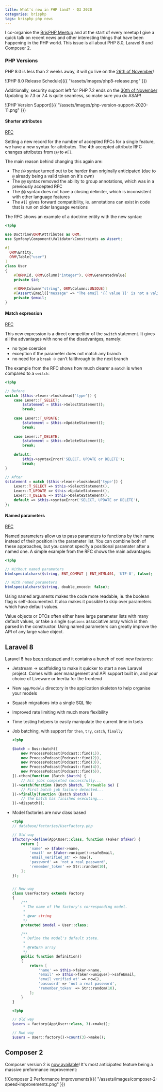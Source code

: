 ```yaml
---
title: What's new in PHP land? - Q3 2020
categories: brisphp
tags: brisphp php news
---
```


I co-organise the [BrisPHP Meetup](https://www.meetup.com/BrisPHP/)
and at the start of every meetup I give a quick talk on recent news and 
other interesting things that have been happening in the PHP world.
This issue is all about PHP 8.0, Laravel 8 and Composer 2.

### PHP Versions

PHP 8.0 is less than 2 weeks away, it will go live on the 
[26th of November](https://wiki.php.net/todo/php80)!

![PHP 8.0 Release Schedule]({{ "/assets/images/php8-release.png" }})

Additionally, security support left for PHP 7.2 ends on the 
[30th of November](https://www.php.net/supported-versions.php)
Updating to 7.3 or 7.4 is quite seamless, so make sure you do ASAP!

![PHP Version Support]({{ "/assets/images/php-version-support-2020-11.png" }})

#### Shorter attributes

[RFC](https://wiki.php.net/rfc/shorter_attribute_syntax_change)

Setting a new record for the number of accepted RFCs for a single feature, we have
a new syntax for attributes. The 4th accepted attribute RFC changes attributes from
`@@` to `#[]`.

The main reason behind changing this again are:
- The `@@` syntax turned out to be harder than originally anticipated 
    (due to `@` already being a valid token on it's own)
- The `@@` syntax removed the ability to group annotations, which was in a previously
    accepted RFC
- The `@@` syntax does not have a closing delimiter, which is inconsistent with other 
    language features
- The `#[]` gives forward compatibility, ie. annotations can exist in code that is run
    on older language versions

The RFC shows an example of a doctrine entity with the new syntax:

```php
<?php

use Doctrine\ORM\Attributes as ORM;
use Symfony\Component\Validator\Constraints as Assert;
 
#[
  ORM\Entity,
  ORM\Table("user")
]
class User
{
    #[ORM\Id, ORM\Column("integer"), ORM\GeneratedValue]
    private $id;
 
    #[ORM\Column("string", ORM\Column::UNIQUE)]
    #[Assert\Email(["message" => "The email '{{ value }}' is not a valid email."])]
    private $email;
}
```


#### Match expression

[RFC](https://wiki.php.net/rfc/match_expression_v2)

This new expression is a direct competitor of the `switch` statement. It gives all the advantages
with none of the disadvantges, namely:
- no type coercion
- exception if the parameter does not match any branch
- no need for a `break` -> can't fallthrough to the next branch

The example from the RFC shows how much clearer a `match` is when compared to a `switch`:

```php
<?php

// Before
switch ($this->lexer->lookahead['type']) {
    case Lexer::T_SELECT:
        $statement = $this->SelectStatement();
        break;
 
    case Lexer::T_UPDATE:
        $statement = $this->UpdateStatement();
        break;
 
    case Lexer::T_DELETE:
        $statement = $this->DeleteStatement();
        break;
 
    default:
        $this->syntaxError('SELECT, UPDATE or DELETE');
        break;
}
 
// After
$statement = match ($this->lexer->lookahead['type']) {
    Lexer::T_SELECT => $this->SelectStatement(),
    Lexer::T_UPDATE => $this->UpdateStatement(),
    Lexer::T_DELETE => $this->DeleteStatement(),
    default => $this->syntaxError('SELECT, UPDATE or DELETE'),
};
```

#### Named parameters

[RFC](https://wiki.php.net/rfc/named_params)

Named parameters allow us to pass parameters to functions by their name instead of their position
in the parameter list. You can combine both of these approaches, but you cannot specify a 
positional paramater after a named one. A simple example from the RFC shows the main advantages:

```php
<?php

// Without named parameters
htmlspecialchars($string, ENT_COMPAT | ENT_HTML401, 'UTF-8', false);

// With named parameters
htmlspecialchars($string, double_encode: false);
```

Using named arguments makes the code more readable, ie. the boolean flag is self-documented.
It also makes it possible to skip over parameters which have default values.

Value objects or DTOs often either have large parameter lists with many default values,
or take a single `$options` associative array which is then parsed in the constructor.
Using named parameters can greatly improve the API of any large value object.


## Laravel 8

Laravel 8 has [been released](https://laravel.com/docs/8.x/releases#laravel-8) and it 
contains a bunch of cool new features:

- Jetstream -> scaffolding to make it quicker to start a new Laravel project. Comes with
    user management and API support built in, and your choice of Liveware or Inertia for
    the frontend
- New `app/Models` directory in the application skeleton to help organise your models
- Squash migrations into a single SQL file
- Improved rate limiting with much more flexibility
- Time testing helpers to easily manipulate the current time in tsets
- Job batching, with support for `then`, `try`, `catch`, `finally`

    ```php
    <?php

    $batch = Bus::batch([
        new ProcessPodcast(Podcast::find(1)),
        new ProcessPodcast(Podcast::find(2)),
        new ProcessPodcast(Podcast::find(3)),
        new ProcessPodcast(Podcast::find(4)),
        new ProcessPodcast(Podcast::find(5)),
    ])->then(function (Batch $batch) {
        // All jobs completed successfully...
    })->catch(function (Batch $batch, Throwable $e) {
        // First batch job failure detected...
    })->finally(function (Batch $batch) {
        // The batch has finished executing...
    })->dispatch();
    ```
  
- Model factories are now class based

    ```php
    <?php
    // database/factories/UserFactory.php

    // Old way
    $factory->define(App\User::class, function (Faker $faker) {
        return [
            'name' => $faker->name,
            'email' => $faker->unique()->safeEmail,
            'email_verified_at' => now(),
            'password' => 'not a real password',
            'remember_token' => Str::random(10),
        ];
    });


    // New way
    class UserFactory extends Factory
    {
        /**
         * The name of the factory's corresponding model.
         *
         * @var string
         */
        protected $model = User::class;

        /**
         * Define the model's default state.
         *
         * @return array
         */
        public function definition()
        {
            return [
                'name' => $this->faker->name,
                'email' => $this->faker->unique()->safeEmail,
                'email_verified_at' => now(),
                'password' => 'not a real password',
                'remember_token' => Str::random(10),
            ];
        }
    }
    ```

    ```php
    <?php

    // Old way
    $users = factory(App\User::class, 3)->make();

    // Nwe way
    $users = User::factory()->count(3)->make();
    ```


## Composer 2

Composer version 2 is [now available](https://blog.packagist.com/composer-2-0-is-now-available/)!
It's most anticipated feature being a massive preformance improvement:

![Composer 2 Performance Improvements]({{ "/assets/images/composer-2-speed-improvements.png" }})
